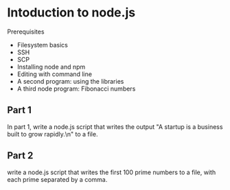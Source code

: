 Intoduction to node.js
======================

Prerequisites
- Filesystem basics
- SSH
- SCP
- Installing node and npm
- Editing with command line
- A second program: using the libraries
- A third node program: Fibonacci numbers

Part 1
------------
In part 1, write a node.js script that writes the output "A startup is a business built to grow rapidly.\n" to a file.

Part 2
----------
write a node.js script that writes the first 100 prime numbers to a file, with each prime separated by a comma.
